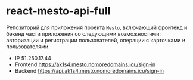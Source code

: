 # react-mesto-api-full

Репозиторий для приложения проекта `Mesto`, включающий фронтенд и бэкенд части приложения со следующими возможностями: авторизации и регистрации пользователей, операции с карточками и пользователями.

- IP 51.250.17.44  
- Frontend https://ak1s4.mesto.nomoredomains.icu/sign-in 
- Backend https://api.ak1s4.mesto.nomoredomains.icu/sign-in